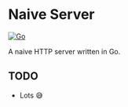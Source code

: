 # Naive Server

[![Go](https://github.com/claudemuller/naive-server.go/actions/workflows/go.yml/badge.svg)](https://github.com/claudemuller/naive-server.go/actions/workflows/go.yml)

A naive HTTP server written in Go.

## TODO

- Lots 😅
